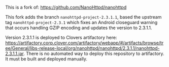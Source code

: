 This is a fork of: https://github.com/NanoHttpd/nanohttpd

This fork adds the branch `nanohttpd-project-2.3.1.1`, based the upstream tag `nanohttpd-project-2.3.1` which fixes an Android closeguard warning that occurs handling GZIP encoding and updates the version to 2.3.1.1.

Version 2.3.1.1 is deployed to Clovers artifactory here: https://artifactory.corp.clover.com/artifactory/webapp/#/artifacts/browse/tree/General/libs-release-local/org/nanohttpd/nanohttpd/2.3.1.1/nanohttpd-2.3.1.1.jar. There is no automated way to deploy this repository to artifactory. It must be built and deployed manually.